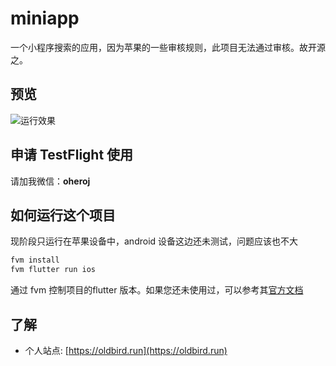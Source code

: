 # miniapp

一个小程序搜索的应用，因为苹果的一些审核规则，此项目无法通过审核。故开源之。

## 预览

![运行效果](https://github.com/swiftdo/miniapp/blob/master/preview.gif?raw=true)

## 申请 TestFlight 使用

请加我微信：**oheroj**

## 如何运行这个项目

现阶段只运行在苹果设备中，android 设备这边还未测试，问题应该也不大

```sh
fvm install
fvm flutter run ios 
```

通过 fvm 控制项目的flutter 版本。如果您还未使用过，可以参考其[官方文档](https://fvm.app/docs/getting_started/installation)

## 了解

* 个人站点: [https://oldbird.run](https://oldbird.run)

